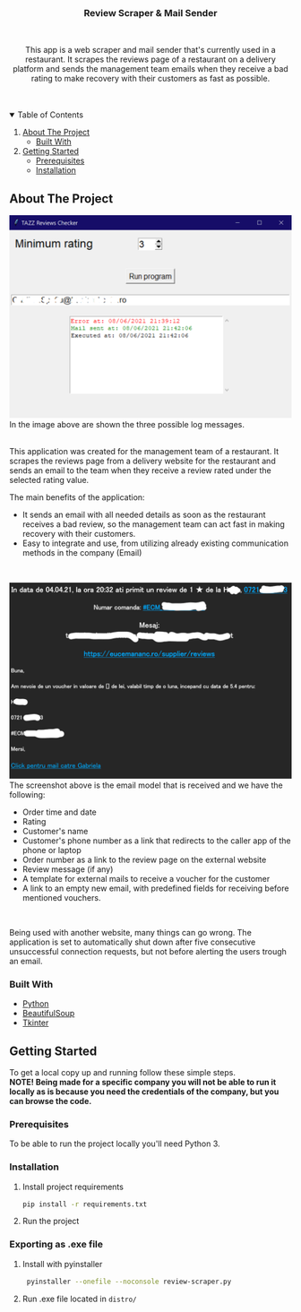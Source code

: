 <br />

  <h3 align="center">Review Scraper & Mail Sender</h3>
    <br />
  <p align="center">
    This app is a web scraper and mail sender that's currently used in a restaurant. It scrapes the reviews page of a restaurant on a delivery platform and sends the management team emails when they receive a bad rating to make recovery with their customers as fast as possible.
    <br />
    <br />
    <br />
  </p>

<!-- TABLE OF CONTENTS -->
<details open="open">
  <summary>Table of Contents</summary>
  <ol>
    <li>
      <a href="#about-the-project">About The Project</a>
      <ul>
        <li><a href="#built-with">Built With</a></li>
      </ul>
    </li>
    <li>
      <a href="#getting-started">Getting Started</a>
      <ul>
        <li><a href="#prerequisites">Prerequisites</a></li>
        <li><a href="#installation">Installation</a></li>
      </ul>
    </li>
  
  </ol>
</details>

<!-- ABOUT THE PROJECT -->

## About The Project

![Product Name Screen Shot][product-screenshot]
In the image above are shown the three possible log messages.
<br>
<br>

This application was created for the management team of a restaurant. It scrapes the reviews page from a delivery website for the restaurant and sends an email to the team when they receive a review rated under the selected rating value.

The main benefits of the application:

- It sends an email with all needed details as soon as the restaurant receives a bad review, so the management team can act fast in making recovery with their customers.
- Easy to integrate and use, from utilizing already existing communication methods in the company (Email)

<br>

![Product Name Screen Shot 2][product-screenshot-2]
The screenshot above is the email model that is received and we have the following:

- Order time and date
- Rating
- Customer's name
- Customer's phone number as a link that redirects to the caller app of the phone or laptop
- Order number as a link to the review page on the external website
- Review message (if any)
- A template for external mails to receive a voucher for the customer
- A link to an empty new email, with predefined fields for receiving before mentioned vouchers.

<br>

Being used with another website, many things can go wrong. The application is set to automatically shut down after five consecutive unsuccessful connection requests, but not before alerting the users trough an email.

### Built With

- [Python](https://www.python.org/)
- [BeautifulSoup](https://www.crummy.com/software/BeautifulSoup/)
- [Tkinter](https://docs.python.org/3/library/tkinter.html)

<!-- GETTING STARTED -->

## Getting Started

To get a local copy up and running follow these simple steps.
<br>
<b>NOTE! Being made for a specific company you will not be able to run it locally as is because you need the credentials of the company, but you can browse the code. </b>

### Prerequisites

To be able to run the project locally you'll need Python 3.

### Installation

1. Install project requirements
   ```sh
   pip install -r requirements.txt
   ```
2. Run the project

### Exporting as .exe file

1. Install with pyinstaller
   ```sh
    pyinstaller --onefile --noconsole review-scraper.py
   ```
2. Run .exe file located in `distro/`

<!-- MARKDOWN IMAGES -->
<!-- https://www.markdownguide.org/basic-syntax/#reference-style-links -->

[product-screenshot]: images/screenshot.png
[product-screenshot-2]: images/screenshot-2.png
